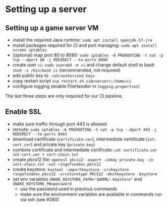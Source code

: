 # Setting up a server

## Setting up a game server VM

 - install the required Java runtime: `sudo apt install openjdk-17-jre`
 - install packages required for CI and port managing: `sudo apt install screen iptables`
 - (optional) map port 80 to 8080: `sudo iptables -A PREROUTING -t nat -p tcp --dport 80 -j REDIRECT --to-ports 8080`
 - create user `ci`: `sudo useradd -m ci` and change default shell to bash `chsh -s /bin/bash ci` (recommended, not required)
 - add public key to `.ssh/authorized_keys`
 - copy restart script `scp restart.sh ci@<server>:/home/ci`
 - configure logging (enable FileHandler in `logging.properties`)

The last three steps are only required for our CI pipeline.

## Enable SSL

 - make sure traffic through port 443 is allowed
 - reroute: `sudo iptables -A PREROUTING -t nat -p tcp --dport 443 -j REDIRECT --to-ports 8443`
 - download certificate (`certificate.cer`), intermediate certificate (`int-cert.cer`) and private key (`private.key`)
 - combine certificate and intermediate certificate: `cat certificate.cer int-cert.cer > cert-chain.txt`
 - create pkcs12 file: `openssl pkcs12 -export -inkey private.key -in cert-chain.txt -out ringofsnakes.pkcs12`
 - create keystore: `keytool -importkeystore -srckeystore ringofsnakes.pkcs12 -srcstoretype PKCS12 -destkeystore .keystore`
 - set env variables `SNAKE_KEYSTORE_PATH="$HOME/.keystore"` and `SNAKE_KEYSTORE_PW=password`
   - use the password used in previous commands
   - make sure the environment variables are available in commands run via ssh (see #280)
